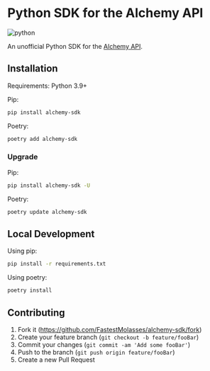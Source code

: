 # Python SDK for the Alchemy API

![python](https://github.com/FastestMolasses/alchemy-sdk/actions/workflows/main.yaml/badge.svg)

An unofficial Python SDK for the [Alchemy API](https://docs.alchemy.com/).


## Installation

Requirements: Python 3.9+

Pip:
```bash
pip install alchemy-sdk
```

Poetry:
```bash
poetry add alchemy-sdk
```

### Upgrade

Pip:
```bash
pip install alchemy-sdk -U
```

Poetry:
```bash
poetry update alchemy-sdk
```

## Local Development

Using pip:
```bash
pip install -r requirements.txt
```

Using poetry:
```bash
poetry install
```

## Contributing

1. Fork it (<https://github.com/FastestMolasses/alchemy-sdk/fork>)
2. Create your feature branch (`git checkout -b feature/fooBar`)
3. Commit your changes (`git commit -am 'Add some fooBar'`)
4. Push to the branch (`git push origin feature/fooBar`)
5. Create a new Pull Request
